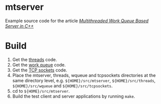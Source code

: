 # mtserver

Example source code for the article [_Multithreaded Work Queue Based Server in C++_](http://vichargrave.com/multithreaded-work-queue-based-server-2/)

# Build

1. Get the [threads](https://github.com/vichargrave/threads.git) code.
2. Get the [work queue](https://github.com/vichargrave/wqueue) code.
3. Get the [TCP sockets](https://github.com/vichargrave/tcpsockets) code.
4. Place the mtserver, threads, wqueue and tcpsockets directories at the 
   same directory level, e.g. `${HOME}/src/mtserver`, `${HOME}/src/threads`, 
   `${HOME}/src/wqueue` and `${HOME}/src/tcpsockets`.
5. cd to `${HOME}/src/mtserver`.
6. Build the test client and server applications by running `make`.
